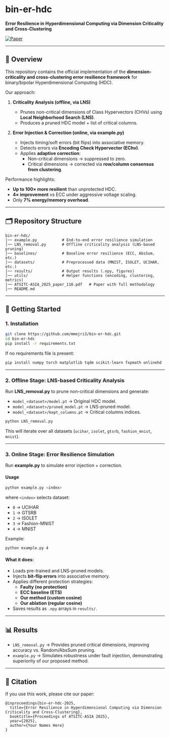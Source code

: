 # bin-er-hdc  
**Error Resilience in Hyperdimensional Computing via Dimension Criticality and Cross-Clustering**  

[![Paper](https://img.shields.io/badge/paper-ATSITC%202025-blue)](./ATSITC-ASIA_2025_paper_110.pdf)  

---

## 📖 Overview  
This repository contains the official implementation of the **dimension-criticality and cross-clustering error resilience framework** for binary/bipolar Hyperdimensional Computing (HDC).  

Our approach:  
1. **Criticality Analysis (offline, via LNS)**  
   - Prunes non-critical dimensions of Class Hypervectors (CHVs) using **Local Neighborhood Search (LNS)**.  
   - Produces a pruned HDC model + list of critical columns.  

2. **Error Injection & Correction (online, via example.py)**  
   - Injects timing/soft errors (bit flips) into associative memory.  
   - Detects errors via **Encoding Check Hypervector (EChv)**.  
   - Applies **adaptive correction**:  
     - Non-critical dimensions → suppressed to zero.  
     - Critical dimensions → corrected via **row/column consensus from clustering**.  

Performance highlights:  
- **Up to 100× more resilient** than unprotected HDC.  
- **4× improvement** vs ECC under aggressive voltage scaling.  
- Only **7% energy/memory overhead**.  

---

## 🗂 Repository Structure  

```
bin-er-hdc/
│── example.py           # End-to-end error resilience simulation
│── LNS_removal.py       # Offline criticality analysis (LNS-based pruning)
│── baselines/           # Baseline error resilience (ECC, AbsSum, etc.)
│── datasets/            # Preprocessed data (MNIST, ISOLET, UCIHAR, etc.)
│── results/             # Output results (.npy, figures)
│── utils/               # Helper functions (encoding, clustering, metrics)
│── ATSITC-ASIA_2025_paper_110.pdf   # Paper with full methodology
│── README.md
```

---

## 🚀 Getting Started  

### 1. Installation  
```bash
git clone https://github.com/mmejri3/bin-er-hdc.git
cd bin-er-hdc
pip install -r requirements.txt
```

If no requirements file is present:  
```bash
pip install numpy torch matplotlib tqdm scikit-learn fxpmath onlinehd
```

---

### 2. Offline Stage: LNS-based Criticality Analysis  

Run **LNS_removal.py** to prune non-critical dimensions and generate:  
- `model_<dataset>/model.pt` → Original HDC model.  
- `model_<dataset>/pruned_model.pt` → LNS-pruned model.  
- `model_<dataset>/kept_columns.pt` → Critical columns indices.  

```bash
python LNS_removal.py
```

This will iterate over all datasets (`ucihar`, `isolet`, `gtsrb`, `fashion_mnist`, `mnist`).  

---

### 3. Online Stage: Error Resilience Simulation  

Run **example.py** to simulate error injection + correction.  

#### Usage  
```bash
python example.py <index>
```

where `<index>` selects dataset:  
- `0` → UCIHAR  
- `1` → GTSRB  
- `2` → ISOLET  
- `3` → Fashion-MNIST  
- `4` → MNIST  

Example:  
```bash
python example.py 4
```

#### What it does:  
- Loads pre-trained and LNS-pruned models.  
- Injects **bit-flip errors** into associative memory.  
- Applies different protection strategies:  
  - **Faulty (no protection)**  
  - **ECC baseline (ETS)**  
  - **Our method (custom cosine)**  
  - **Our ablation (regular cosine)**  
- Saves results as `.npy` arrays in `results/`.  

---

## 📊 Results  

- `LNS_removal.py` → Provides pruned critical dimensions, improving accuracy vs. Random/AbsSum pruning.  
- `example.py` → Simulates robustness under fault injection, demonstrating superiority of our proposed method.  

---

## 📜 Citation  

If you use this work, please cite our paper:  

```
@inproceedings{bin-er-hdc-2025,
  title={Error Resilience in Hyperdimensional Computing via Dimension Criticality and Cross-Clustering},
  booktitle={Proceedings of ATSITC-ASIA 2025},
  year={2025},
  author={Your Names Here}
}
```
